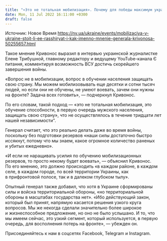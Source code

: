 ```yaml
---
title: "«Это не тотальная мобилизация». Почему для победы максимум украинцев должны пройти обучение военному делу — опытный генерал ВСУ"
date: Mon, 11 Jul 2022 16:11:00 +0300
draft: false
---
```

Источник: Новое Время https://nv.ua/ukraine/events/mobilizaciya-v-ukraine-stoit-li-ee-rasshiryat-i-kak-imenno-mnenie-generala-krivonosa-50255657.html


Такое мнение Кривонос выразил в интервью украинской журналистке Елене Трибушной, главному редактору и ведущему YouTube-канала Є питання, комментируя возможность ВСУ достичь скорейшего завершения войны.

«Вопрос не в мобилизации, вопрос в обучении населения защищать свою страну. Мы можем мобилизовывать еще десятки и сотни тысяч людей, но если они не обучены, не умеют воевать, зачем они нужны на фронте? Задача всех готовить», — подчеркнул Кривонос.

По его словам, такой подход — «это не тотальная мобилизация, это обучение способности, в первую очередь мужского населения, защищать свою страну», что не осуществлялось в течение тридцати лет нашей независимости".

Генерал считает, что это реально делать даже во время войны, поскольку без подготовки резервов «наши силы достаточно быстро иссякнут, потому что мы знаем, какое огромное количество раненых и убитых ежедневно».

«И если не наращивать усилия по обучению мобилизационных резервов, то просто некому будет воевать», — объяснил Кривонос. По его мнению, это должно происходить «в каждом районе, в каждом селе, в каждом городе, по всей территории Украины, как в прифронтовой полосе, так и в далеком глубоком тылу».

Опытный генерал также добавил, что хотя в Украине сформированы силы и войска территориальной обороны, «но территориальной обороны в масштабах государства нет». «Ибо действующий закон, который был принят, напрямую касается решения узкого круга вопросов. Мы же некогда сделали значительно более широкое и жизнеспособное предложение, но оно не было услышано. И то, что мы имеем сейчас, это узкий сегмент, который используется, в первую очередь, для восполнения потерь на фронте», — убежден он.

Присоединяйтесь к нам в соцсетях Facebook, Telegram и Instagram.
